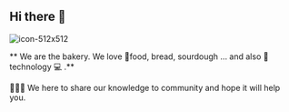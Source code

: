 ## Hi there 👋

![icon-512x512](https://github.com/unicubevn/.github/assets/51810762/be8d65cd-7bce-452d-8e82-1f02c8a2dbc3)


** We are the bakery. We love 🍿food, bread, sourdough ... and also 🌈 technology 💻 .**

🙋‍♀️🧙 We here to share our knowledge to community and hope it will help you.
